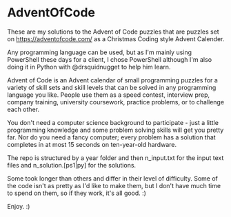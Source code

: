 # AdventOfCode
These are my solutions to the Advent of Code puzzles that are puzzles set on https://adventofcode.com/ as a Christmas Coding style Advent Calender.

Any programming language can be used, but as I'm mainly using PowerShell these days for a client, I chose PowerShell although I'm also doing it in Python with @drsquidnugget to help him learn.

Advent of Code is an Advent calendar of small programming puzzles for a variety of skill sets and skill levels that can be solved in any programming language you like. People use them as a speed contest, interview prep, company training, university coursework, practice problems, or to challenge each other.

You don't need a computer science background to participate - just a little programming knowledge and some problem solving skills will get you pretty far. Nor do you need a fancy computer; every problem has a solution that completes in at most 15 seconds on ten-year-old hardware.

The repo is structured by a year folder and then n_input.txt for the input text files and n_solution.[ps1|py] for the solutions.

Some took longer than others and differ in their level of difficulty. Some of the code isn't as pretty as I'd like to make them, but I don't have much time to spend on them, so if they work, it's all good. :)

Enjoy. :)
